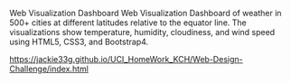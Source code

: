 Web Visualization Dashboard
Web Visualization Dashboard of weather in 500+ cities at different latitudes relative to the equator line. The visualizations show temperature, humidity, cloudiness, and wind speed using HTML5, CSS3, and Bootstrap4.

https://jackie33g.github.io/UCI_HomeWork_KCH/Web-Design-Challenge/index.html